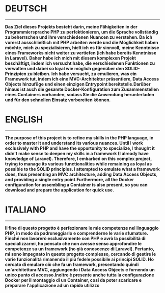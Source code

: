 # DEUTSCH
---

**Das Ziel dieses Projekts besteht darin, meine Fähigkeiten in der Programmiersprache PHP zu perfektionieren, um die Sprache vollständig zu beherrschen und ihre verschiedenen Nuancen zu verstehen. Da ich vorerst ausschließlich mit PHP arbeiten werde und die Möglichkeit haben möchte, mich zu spezialisieren, hielt ich es für sinnvoll, meine Kenntnisse eines Frameworks nicht weiter zu vertiefen (ich habe bereits Kenntnisse in Laravel). Daher habe ich mich mit diesem komplexen Projekt beschäftigt, indem ich versucht habe, die verschiedenen Funktionen zu verwalten und dabei so loyal wie möglich gegenüber den SOLID-Prinzipien zu bleiben. Ich habe versucht, zu emulieren, was ein Framework tut, indem ich eine MVC-Architektur präsentiere, Data Access Objects hinzufüge und einen einzigen Entrypoint bereitstelle.Darüber hinaus ist auch die gesamte Docker-Konfiguration zum Zusammenstellen eines Containers vorhanden, sodass Sie die Anwendung herunterladen und für den schnellen Einsatz vorbereiten können.**

# ENGLISH
---

**The purpose of this project is to refine my skills in the PHP language, in order to master it and understand its various nuances. Until I work exclusively with PHP and have the opportunity to specialize, I thought it didn't make sense to deepen my skills in a framework (I already have knowledge of Laravel). Therefore, I embarked on this complex project, trying to manage its various functionalities while remaining as loyal as possible to the SOLID principles. I attempted to emulate what a framework does, thus presenting an MVC architecture, adding Data Access Objects, and providing a single entry point.Furthermore, all the Docker configuration for assembling a Container is also present, so you can download and prepare the application for quick use.**

# ITALIANO
---

**Il fine di questo progetto è perfezionare le mie competenze nel linguaggio PHP, in modo da padroneggiarlo e comprenderne le varie sfumature. Finché non lavorerò esclusivamente con PHP e avrò la possibilità di specializzarmi, ho pensato che non avesse senso approfondire le competenze su un framework (ho già conoscenze di Laravel). Pertanto, mi sono impegnato in questo progetto complesso, cercando di gestire le varie funzionalità rimanendo il più fedele possibile ai principi SOLID. Ho cercato di emulare ciò che fa un framework, presentando quindi un'architettura MVC, aggiungendo i Data Access Objects e fornendo un unico punto di accesso.Inoltre è presente anche tutta la configurazione Docker per il montaggio di un Container, cosi da poter scaricare e preparare l'applicazione ad un rapido utilizzo**
